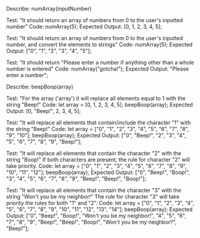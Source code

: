 Describe: numArray(inputNumber)

Test: "It should return an array of numbers from 0 to the user's inputted number"
Code: 
numArray(5);
Expected Output: 
[0, 1, 2, 3, 4, 5];

Test: "It should return an array of numbers from 0 to the user's inputted number, and convert the elements to strings"
Code: 
numArray(5);
Expected Output: 
["0", "1", "2", "3", "4", "5"];

Test: "It should return "Please enter a number if anything other than a whole number is entered"
Code: 
numArray("gotcha!");
Expected Output: 
"Please enter a number";


Describe: beepBoop(array)

Test: "For the array ('array') it will replace all elements equal to 1 with the string "Beep!"
Code: 
let array = [0, 1, 2, 3, 4, 5];
beepBoop(array);
Expected Output: 
[0, "Beep!", 2, 3, 4, 5];

Test: "It will replace all elements that contain/include the character "1" with the string "Beep!"
Code: 
let array = ["0", "1", "2", "3", "4", "5", "6", "7", "8", "9", "10"];
beepBoop(array);
Expected Output: 
["0", "Beep!", "2", "3", "4", "5", "6", "7", "8", "9", "Beep!"];

Test: "It will replace all elements that contain the character "2" with the string "Boop!" If both characters are present, the rule for character "2" will take priority. 
Code: 
let array = ["0", "1", "2", "3", "4", "5", "6", "7", "8", "9", "10", "11", "12"];
beepBoop(array);
Expected Output: 
["0", "Beep!", "Boop!", "3", "4", "5", "6", "7", "8", "9", "Beep!", "Beep!", "Boop!"];

Test: "It will replace all elements that contain the character "3" with the string "Won't you be my neighbor!" The rule for character "3" will take priority the rules for both "1" and "2".
Code: 
let array = ["0", "1", "2", "3", "4", "5", "6", "7", "8", "9", "10", "11", "12", "13", "14"];
beepBoop(array);
Expected Output: 
["0", "Beep!", "Boop!", "Won't you be my neighbor!", "4", "5", "6", "7", "8", "9", "Beep!", "Beep!", "Boop!", "Won't you be my neighbor?", "Beep!"];
